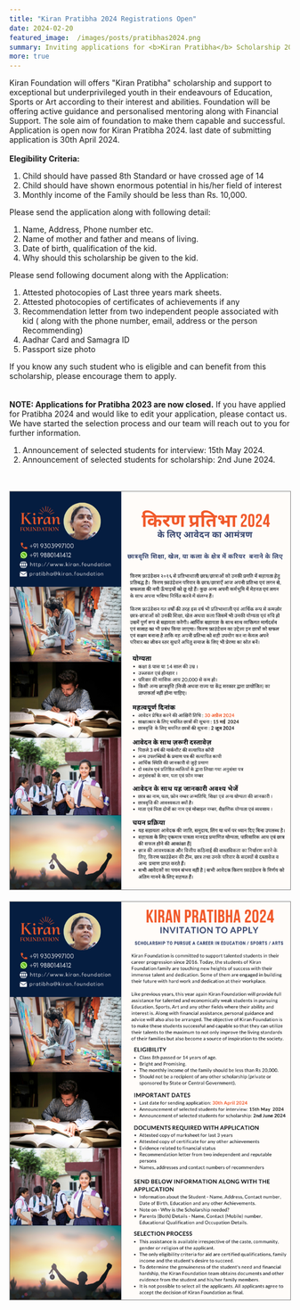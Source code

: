 ```yaml
---
title: "Kiran Pratibha 2024 Registrations Open"
date: 2024-02-20
featured_image:  /images/posts/pratibhas2024.png
summary: Inviting applications for <b>Kiran Pratibha</b> Scholarship 2023. All young achievers, please note that June 15 2023, is the last date to your submit application. 
more: true
---
```


Kiran Foundation will offers "Kiran Pratibha" scholarship and support to exceptional but underprivileged youth in their endeavours of Education, Sports or Art according to their interest and abilities. Foundation will be offering active guidance and personalised mentoring along with Financial Support. The sole aim of foundation to make them capable and successful. Application is open now for Kiran Pratibha 2024. last date of submitting application is 30th April 2024.<br/><br/>
<b>Elegibility Criteria:</b>
1. Child should have passed 8th Standard or have crossed age of 14
2. Child should have shown enormous potential in his/her field of interest
3. Monthly income of the Family should be less than Rs. 10,000.

Please send the application along with following detail:
1. Name, Address, Phone number etc. 
2. Name of mother and father and means of living.
3. Date of birth, qualification of the kid.
4. Why should this scholarship be given to the kid.

Please send following document along with the Application:
1. Attested photocopies of Last three years mark sheets.
2. Attested photocopies of certificates of achievements if any
3. Recommendation letter from two independent people associated with kid ( along with the phone number, email, address or the person Recommending)
4. Aadhar Card and Samagra ID
5. Passport size photo

If you know any such student who is eligible and can benefit from this scholarship, please encourage them to apply. 
<br/> <br/> <br/>
             <b> NOTE: 
              Applications for Pratibha 2023 are now closed.</b>  If you have applied for Pratibha 2024 and would like to edit your application,
                please contact us. We have started the selection process and our team will reach out to you for further information. <br/>

1. Announcement of selected students for interview: 15th May  2024. 
2. Announcement of selected students for scholarship: 2nd June 2024. 
          <br/>
 
<br/> <br/>
<img src="/images/posts/pratibha2024.png" style="border: 1px solid #888;"/>
<br/><br/>
<img src="/images/posts/pratibha_2024.png" style="border: 1px solid #888;"/>

